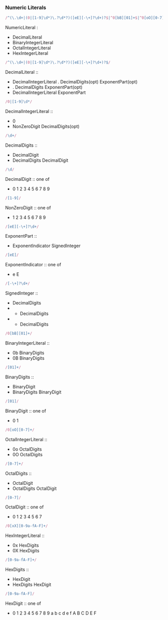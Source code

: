 ### Numeric Literals

```js
/^(\.\d+|(0|[1-9]\d*)\.?\d*?)([eE][-\+]?\d+)?$|^0[bB][01]+$|^0[oO][0-7]+$|^0[xX][0-9a-fA-F]+$/
```
NumericLiteral :
  - DecimalLiteral
  - BinaryIntegerLiteral
  - OctalIntegerLiteral
  - HexIntegerLiteral

```js
/^(\.\d+|(0|[1-9]\d*)\.?\d*?)([eE][-\+]?\d+)?$/
```
DecimalLiteral ::
  - DecimalIntegerLiteral . DecimalDigits(opt) ExponentPart(opt)
  - . DecimalDigits ExponentPart(opt)
  - DecimalIntegerLiteral ExponentPart 

```js
/0|[1-9]\d*/
```
DecimalIntegerLiteral ::
  - 0
  - NonZeroDigit DecimalDigits(opt)

```js
/\d+/
```
DecimalDigits ::
  - DecimalDigit
  - DecimalDigits DecimalDigit

```js
/\d/
```
DecimalDigit :: one of
  - 0 1 2 3 4 5 6 7 8 9

```js
/[1-9]/
```
NonZeroDigit :: one of
  - 1 2 3 4 5 6 7 8 9

```js
/[eE][-\+]?\d+/
```
ExponentPart ::
  - ExponentIndicator SignedInteger

```js
/[eE]/
```
ExponentIndicator :: one of  
  - e E

```js
/[-\+]?\d+/
```
SignedInteger ::
  - DecimalDigits
  - + DecimalDigits
  - - DecimalDigits

```js
/0[bB][01]+/
```
BinaryIntegerLiteral ::
  - 0b BinaryDigits
  - 0B BinaryDigits

```js
/[01]+/
```
BinaryDigits ::
  - BinaryDigit
  - BinaryDigits BinaryDigit

```js
/[01]/
```
BinaryDigit :: one of
  - 0 1

```js
/0[oO][0-7]+/
```
OctalIntegerLiteral ::
  - 0o OctalDigits
  - 0O OctalDigits

```js
/[0-7]+/
```
OctalDigits ::
  - OctalDigit
  - OctalDigits OctalDigit

```js
/[0-7]/
```
OctalDigit :: one of
  - 0 1 2 3 4 5 6 7

```js
/0[xX][0-9a-fA-F]+/
```
HexIntegerLiteral ::
  - 0x HexDigits
  - 0X HexDigits

```js
/[0-9a-fA-F]+/
```
HexDigits ::
  - HexDigit
  - HexDigits HexDigit

```js
/[0-9a-fA-F]/
```
HexDigit :: one of
  - 0 1 2 3 4 5 6 7 8 9 a b c d e f A B C D E F
